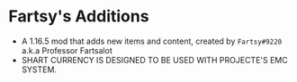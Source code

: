 # Fartsy's Additions
- A 1.16.5 mod that adds new items and content, created by `Fartsy#9220` a.k.a Professor Fartsalot
- SHART CURRENCY IS DESIGNED TO BE USED WITH PROJECTE'S EMC SYSTEM.
